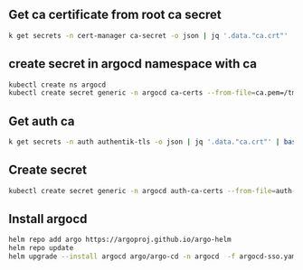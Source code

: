 ## Get ca certificate from root ca secret 
```bash
k get secrets -n cert-manager ca-secret -o json | jq '.data."ca.crt"' | base64 -di > /tmp/ca.crt
```
## create secret in argocd namespace with ca
```bash
kubectl create ns argocd 
kubectl create secret generic -n argocd ca-certs --from-file=ca.pem=/tmp/ca.crt
```

## Get auth ca
```bash
k get secrets -n auth authentik-tls -o json | jq '.data."ca.crt"' | base64 -di > /tmp/auth-ca.crt
```
## Create secret
```bash
kubectl create secret generic -n argocd auth-ca-certs --from-file=auth-ca.pem=/tmp/auth-ca.crt
```
## Install argocd
```bash
helm repo add argo https://argoproj.github.io/argo-helm
helm repo update 
helm upgrade --install argocd argo/argo-cd -n argocd  -f argocd-sso.yaml
```